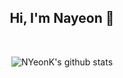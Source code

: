 
<h2 align="center">Hi, I'm Nayeon 👋</h2><br/>

<div align="center">
  
![NYeonK's github stats](https://github-readme-stats.vercel.app/api?username=NYeonK&show_icons=true&theme=onedark)  

</div>
  
  
